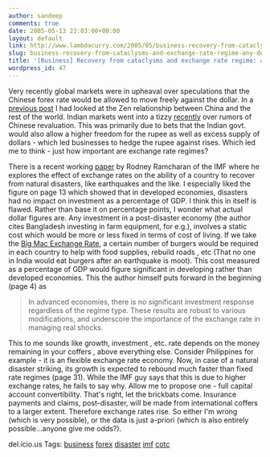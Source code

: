 ```yaml
---
author: sandeep
comments: true
date: 2005-05-13 23:03:00+00:00
layout: default
link: http://www.lambdacurry.com/2005/05/business-recovery-from-cataclysms-and-exchange-rate-regime-any-dependence/
slug: business-recovery-from-cataclysms-and-exchange-rate-regime-any-dependence
title: '[Business] Recovery from cataclysms and exchange rate regime: any dependence?'
wordpress_id: 47
---
```


Very recently global markets were in upheaval over speculations that the Chinese forex rate would be allowed to move freely against the dollar. In a [previous post](http://loxos.blogspot.com/2005/05/business-china-yin-and-yuan.html) I had looked at the Zen relationship between China and the rest of the world. 
Indian markets went into a tizzy [recently](http://economictimes.indiatimes.com/articleshow/1106854.cms) over rumors of Chinese revaluation. This was primarily due to bets that the Indian govt. would also allow a higher freedom for the rupee as well as excess supply of dollars - which led businesses to hedge the rupee against rises.
Which led me to think - just how important are exchange rate regimes?

There is a recent working [paper](http://www.imf.org/external/pubs/ft/wp/2005/wp0585.pdf) by Rodney Ramcharan of the IMF where he explores the effect of exchange rates on the ability of a country to recover from natural disasters, like earthquakes and the like. I especially liked the figure on page 13 which showed that in developed economies, disasters had no impact on investment as a percentage of GDP. 
I think this in itself is flawed. Rather than base it on percentage points, I wonder what actual dollar figures are. Any investment in a post-disaster economy (the author cites Bangladesh investing in farm equipment, for e.g.), involves a static cost which would be more or less fixed in terms of cost of living. If we take the [Big Mac Exchange Rate](http://economist.com/displaystory.cfm?story_id=2708584), a certain number of burgers would be required in each country to help with food supplies, rebuild roads , etc (That no one in India would eat burgers after an earthquake is moot). This cost measured as a percentage of GDP would figure significant in developing rather than developed economies. This the author himself puts forward in the beginning (page 4) as 


<blockquote>
 In advanced economies,
there is no significant investment response regardless of the regime type. These results are
robust to various modifications, and underscore the importance of the exchange rate in
managing real shocks.
</blockquote>


This to me sounds like growth, investment , etc. rate depends on the money remaining in your coffers , above everything else. Consider Philippines for example  - it is an flexible exchange rate economy. Now, in case of a natural disaster striking, its growth is expected to rebound much faster than fixed rate regimes (page 31). While the IMF guy says that this is due to higher exchange rates, he fails to say why. Allow me to propose one - full capital account convertibility. That's right, let the brickbats come. Insurance payments and claims, post-disaster, will be made from international coffers to a larger extent. Therefore exchange rates rise. 
So either I'm wrong (which is very possible), or the data is just a-priori (which is also entirely possible...anyone give me odds?).




del.icio.us Tags: [business](http://del.icio.us/sss8ue/business) [forex](http://del.icio.us/sss8ue/forex) [disaster](http://del.icio.us/sss8ue/disaster) [imf](http://del.icio.us/sss8ue/imf) [cotc](http://del.icio.us/sss8ue/cotc)
